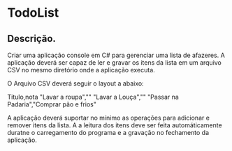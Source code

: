 # TodoList

## Descrição.
Criar uma aplicação console em C# para gerenciar uma lista de afazeres. A aplicação deverá ser capaz de ler e gravar os itens da lista em um arquivo CSV no mesmo diretório onde a aplicação executa.

O Arquivo CSV deverá seguir o layout a abaixo:

Titulo,nota
"Lavar a roupa",""
"Lavar a Louça",""
"Passar na Padaria","Comprar pão e frios"

A aplicação deverá suportar no mínimo as operações para adicionar e remover itens da lista. A a leitura dos itens deve ser feita automáticamente duratne o carregamento do programa e a gravação no fechamento da aplicação.